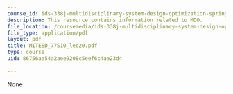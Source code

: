 ```yaml
---
course_id: ids-338j-multidisciplinary-system-design-optimization-spring-2010
description: This resource contains information related to MDO.
file_location: /coursemedia/ids-338j-multidisciplinary-system-design-optimization-spring-2010/86756aa54a2aee9208c5eef6c4aa23d4_MITESD_77S10_lec20.pdf
file_type: application/pdf
layout: pdf
title: MITESD_77S10_lec20.pdf
type: course
uid: 86756aa54a2aee9208c5eef6c4aa23d4

---
```

None